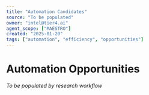```yaml
---
title: "Automation Candidates"
source: "To be populated"
owner: "intel@tier4.ai"
agent_scope: ["MAESTRO"]
created: "2025-01-20"
tags: ["automation", "efficiency", "opportunities"]
---
```


# Automation Opportunities

*To be populated by research workflow*

